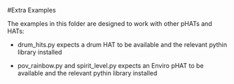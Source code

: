 #Extra Examples

The examples in this folder are designed to work with other pHATs and HATs:

* drum_hits.py expects a drum HAT to be available and the relevant pythin library installed

* pov_rainbow.py and spirit_level.py expects an Enviro pHAT to be available and the relevant pythin library installed